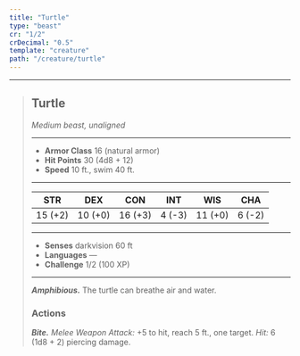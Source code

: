 ```yaml
---
title: "Turtle"
type: "beast"
cr: "1/2"
crDecimal: "0.5"
template: "creature"
path: "/creature/turtle"
---
```


___
>
> ## Turtle
>*Medium beast, unaligned*
> ___
>
> - **Armor Class** 16 (natural armor)
> - **Hit Points** 30 (4d8 + 12)
> - **Speed** 10 ft., swim 40 ft.
>___
>
>|STR|DEX|CON|INT|WIS|CHA|
>|:---:|:---:|:---:|:---:|:---:|:---:|
>|15 (+2)|10 (+0)|16 (+3)|4 (-3)|11 (+0)|6 (-2)|
>___
>
> - **Senses** darkvision 60 ft
> - **Languages** —
> - **Challenge** 1/2 (100 XP)
> ___
>
>
> ***Amphibious.*** The turtle can breathe air and water.
>
> ### Actions
> ***Bite.*** *Melee Weapon Attack:* +5 to hit, reach 5 ft., one target. *Hit:* 6 (1d8 + 2) piercing damage.

